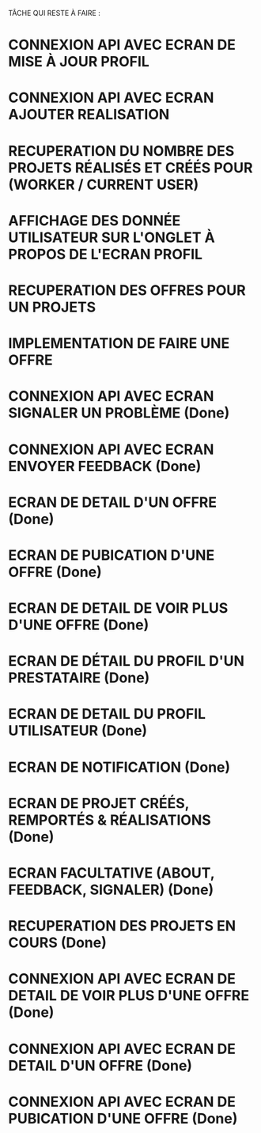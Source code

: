 TÂCHE QUI RESTE À FAIRE :
# CONNEXION API AVEC ECRAN DE MISE À JOUR PROFIL
# CONNEXION API AVEC ECRAN AJOUTER REALISATION
# RECUPERATION DU NOMBRE DES PROJETS RÉALISÉS ET CRÉÉS POUR (WORKER / CURRENT USER)
# AFFICHAGE DES DONNÉE UTILISATEUR SUR L'ONGLET À PROPOS DE L'ECRAN PROFIL
# RECUPERATION DES OFFRES POUR UN PROJETS
# IMPLEMENTATION DE FAIRE UNE OFFRE


# CONNEXION API AVEC ECRAN SIGNALER UN PROBLÈME (Done)
# CONNEXION API AVEC ECRAN ENVOYER FEEDBACK (Done)
 # ECRAN DE DETAIL D'UN OFFRE (Done)
 # ECRAN DE PUBICATION D'UNE OFFRE (Done)
  # ECRAN DE DETAIL DE VOIR PLUS D'UNE OFFRE (Done)
 # ECRAN DE DÉTAIL DU PROFIL D'UN PRESTATAIRE (Done)
 # ECRAN DE DETAIL DU PROFIL UTILISATEUR (Done)
 # ECRAN DE NOTIFICATION (Done)
 # ECRAN DE PROJET CRÉÉS, REMPORTÉS & RÉALISATIONS (Done)
 # ECRAN FACULTATIVE (ABOUT, FEEDBACK, SIGNALER) (Done)
 # RECUPERATION DES PROJETS EN COURS (Done)
# CONNEXION API AVEC ECRAN DE DETAIL DE VOIR PLUS D'UNE OFFRE (Done)
# CONNEXION API AVEC ECRAN DE DETAIL D'UN OFFRE (Done)
# CONNEXION API AVEC ECRAN DE PUBICATION D'UNE OFFRE (Done)
